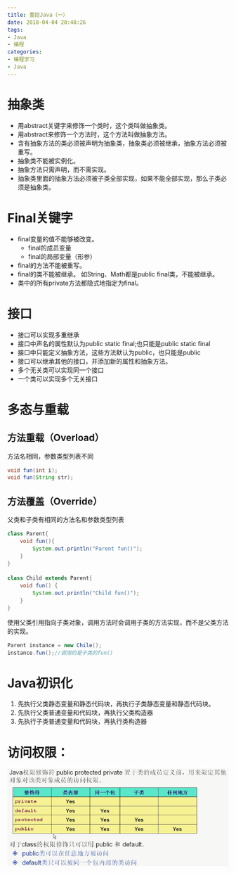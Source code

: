 ```yaml
---
title: 重拾Java（一）
date: 2018-04-04 20:48:26
tags: 
- Java
- 编程
categories:
- 编程学习
- Java
---
```

# 抽象类
+ 用abstract关键字来修饰一个类时，这个类叫做抽象类。
+ 用abstract来修饰一个方法时，这个方法叫做抽象方法。
+ 含有抽象方法的类必须被声明为抽象类，抽象类必须被继承，抽象方法必须被重写。
+ 抽象类不能被实例化。
+ 抽象方法只需声明，而不需实现。
+ 抽象类里面的抽象方法必须被子类全部实现，如果不能全部实现，那么子类必须是抽象类。
# Final关键字
+ final变量的值不能够被改变。
    + final的成员变量
    + final的局部变量（形参）
+ final的方法不能被重写。
+ final的类不能被继承。
    如String、Math都是public final类，不能被继承。
+ 类中的所有private方法都隐式地指定为final。

# 接口
+ 接口可以实现多重继承
+ 接口中声名的属性默认为public static final;也只能是public static final
+ 接口中只能定义抽象方法，这些方法默认为public，也只能是public
+ 接口可以继承其他的接口，并添加新的属性和抽象方法。
+ 多个无关类可以实现同一个接口
+ 一个类可以实现多个无关接口

# 多态与重载
## 方法重载（Overload）
方法名相同，参数类型列表不同
```java
void fun(int i);
void fun(String str);
```
## 方法覆盖（Override）
父类和子类有相同的方法名和参数类型列表
```java
class Parent{
    void fun(){
        System.out.println("Parent fun()");
    }
}

class Child extends Parent{
    void fun() {
        System.out.println("Child fun()");
    }
}
```
使用父类引用指向子类对象，调用方法时会调用子类的方法实现，而不是父类方法的实现。
```java
Parent instance = new Chile();
instance.fun();//调用的是子类的fun()
```

# Java初识化
1. 先执行父类静态变量和静态代码块，再执行子类静态变量和静态代码块。
2. 先执行父类普通变量和代码块，再执行父类构造器
3. 先执行子类普通变量和代码块，再执行类构造器
# 访问权限：
![Java访问权限](JavaLearning/a.png)